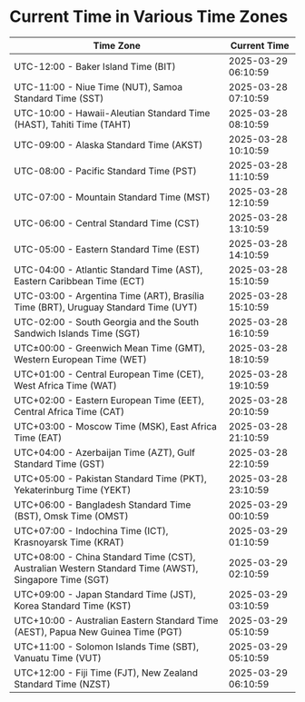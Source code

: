 # Current Time in Various Time Zones

| Time Zone | Current Time |
|-----------|--------------|
| UTC-12:00 - Baker Island Time (BIT) | 2025-03-29 06:10:59 |
| UTC-11:00 - Niue Time (NUT), Samoa Standard Time (SST) | 2025-03-28 07:10:59 |
| UTC-10:00 - Hawaii-Aleutian Standard Time (HAST), Tahiti Time (TAHT) | 2025-03-28 08:10:59 |
| UTC-09:00 - Alaska Standard Time (AKST) | 2025-03-28 10:10:59 |
| UTC-08:00 - Pacific Standard Time (PST) | 2025-03-28 11:10:59 |
| UTC-07:00 - Mountain Standard Time (MST) | 2025-03-28 12:10:59 |
| UTC-06:00 - Central Standard Time (CST) | 2025-03-28 13:10:59 |
| UTC-05:00 - Eastern Standard Time (EST) | 2025-03-28 14:10:59 |
| UTC-04:00 - Atlantic Standard Time (AST), Eastern Caribbean Time (ECT) | 2025-03-28 15:10:59 |
| UTC-03:00 - Argentina Time (ART), Brasília Time (BRT), Uruguay Standard Time (UYT) | 2025-03-28 15:10:59 |
| UTC-02:00 - South Georgia and the South Sandwich Islands Time (SGT) | 2025-03-28 16:10:59 |
| UTC±00:00 - Greenwich Mean Time (GMT), Western European Time (WET) | 2025-03-28 18:10:59 |
| UTC+01:00 - Central European Time (CET), West Africa Time (WAT) | 2025-03-28 19:10:59 |
| UTC+02:00 - Eastern European Time (EET), Central Africa Time (CAT) | 2025-03-28 20:10:59 |
| UTC+03:00 - Moscow Time (MSK), East Africa Time (EAT) | 2025-03-28 21:10:59 |
| UTC+04:00 - Azerbaijan Time (AZT), Gulf Standard Time (GST) | 2025-03-28 22:10:59 |
| UTC+05:00 - Pakistan Standard Time (PKT), Yekaterinburg Time (YEKT) | 2025-03-28 23:10:59 |
| UTC+06:00 - Bangladesh Standard Time (BST), Omsk Time (OMST) | 2025-03-29 00:10:59 |
| UTC+07:00 - Indochina Time (ICT), Krasnoyarsk Time (KRAT) | 2025-03-29 01:10:59 |
| UTC+08:00 - China Standard Time (CST), Australian Western Standard Time (AWST), Singapore Time (SGT) | 2025-03-29 02:10:59 |
| UTC+09:00 - Japan Standard Time (JST), Korea Standard Time (KST) | 2025-03-29 03:10:59 |
| UTC+10:00 - Australian Eastern Standard Time (AEST), Papua New Guinea Time (PGT) | 2025-03-29 05:10:59 |
| UTC+11:00 - Solomon Islands Time (SBT), Vanuatu Time (VUT) | 2025-03-29 05:10:59 |
| UTC+12:00 - Fiji Time (FJT), New Zealand Standard Time (NZST) | 2025-03-29 06:10:59 |
